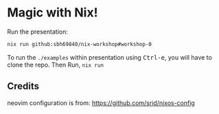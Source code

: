 # Magic with Nix!

Run the presentation:
```bash
nix run github:sbh69840/nix-workshop#workshop-0
```
To run the `./examples` within presentation using <kbd>Ctrl-e</kbd>, you will have to clone the repo. Then Run, `nix run`

## Credits

neovim configuration is from: https://github.com/srid/nixos-config

